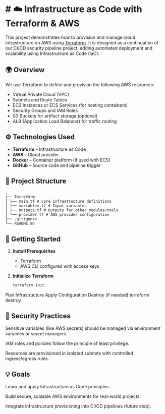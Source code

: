 # # ☁️ Infrastructure as Code with Terraform & AWS

This project demonstrates how to provision and manage cloud infrastructure on AWS using [Terraform](https://www.terraform.io/). It is designed as a continuation of our CI/CD security pipeline project, adding automated deployment and scalability using Infrastructure as Code (IaC).

## 🌍 Overview

We use Terraform to define and provision the following AWS resources:

- Virtual Private Cloud (VPC)
- Subnets and Route Tables
- EC2 Instances or ECS Services (for hosting containers)
- Security Groups and IAM Roles
- S3 Buckets for artifact storage (optional)
- ALB (Application Load Balancer) for traffic routing

## ⚙️ Technologies Used

- **Terraform** – Infrastructure as Code
- **AWS** – Cloud provider
- **Docker** – Container platform (if used with ECS)
- **GitHub** – Source code and pipeline trigger

## 📂 Project Structure
    .
    ├── Terraform
    │ ├── main.tf # Core infrastructure definitions
    │ ├── variables.tf # Input variables
    │ ├── outputs.tf # Outputs for other modules/tools
    │ └── provider.tf # AWS provider configuration
    ├── .gitignore
    └── README.md
               

## 🚀 Getting Started

1. **Install Prerequisites**  
   - [Terraform](https://developer.hashicorp.com/terraform/install)
   - AWS CLI configured with access keys

2. **Initialize Terraform**
   ```bash
   terraform init
Plan Infrastructure
Apply Configuration
Destroy (if needed)
terraform destroy

## 🔐 Security Practices
Sensitive variables (like AWS secrets) should be managed via environment variables or secret managers.

IAM roles and policies follow the principle of least privilege.

Resources are provisioned in isolated subnets with controlled ingress/egress rules.

## 💡 Goals
Learn and apply Infrastructure as Code principles.

Build secure, scalable AWS environments for real-world projects.

Integrate infrastructure provisioning into CI/CD pipelines (future step).
